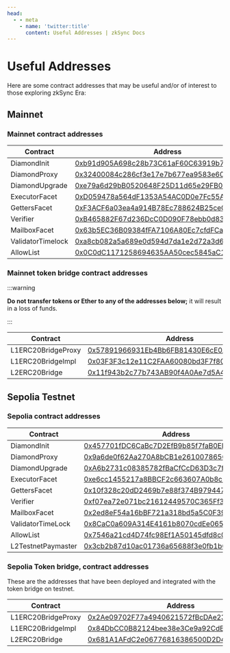 ```yaml
---
head:
  - - meta
    - name: 'twitter:title'
      content: Useful Addresses | zkSync Docs
---
```


# Useful Addresses

Here are some contract addresses that may be useful and/or of interest to those exploring zkSync Era:

## Mainnet

### Mainnet contract addresses

| Contract          | Address                                                                                                                    |
| ----------------- | -------------------------------------------------------------------------------------------------------------------------- |
| DiamondInit       | [0xb91d905A698c28b73C61aF60C63919b754FCF4DE](https://etherscan.io/address/0xb91d905A698c28b73C61aF60C63919b754FCF4DE#code) |
| DiamondProxy      | [0x32400084c286cf3e17e7b677ea9583e60a000324](https://etherscan.io/address/0x32400084c286cf3e17e7b677ea9583e60a000324#code) |
| DiamondUpgrade    | [0xe79a6d29bB0520648F25D11d65e29FB06B195F0F](https://etherscan.io/address/0xe79a6d29bB0520648F25D11d65e29FB06B195F0F#code) |
| ExecutorFacet     | [0xD059478a564dF1353A54AC0D0e7Fc55A90b92246](https://etherscan.io/address/0xD059478a564dF1353A54AC0D0e7Fc55A90b92246#code) |
| GettersFacet      | [0xF3ACF6a03ea4a914B78Ec788624B25ceC37c14A4](https://etherscan.io/address/0xF3ACF6a03ea4a914B78Ec788624B25ceC37c14A4#code) |
| Verifier          | [0xB465882F67d236DcC0D090F78ebb0d838e9719D8](https://etherscan.io/address/0xB465882F67d236DcC0D090F78ebb0d838e9719D8#code) |
| MailboxFacet      | [0x63b5EC36B09384fFA7106A80Ec7cfdFCa521fD08](https://etherscan.io/address/0x63b5EC36B09384fFA7106A80Ec7cfdFCa521fD08#code) |
| ValidatorTimelock | [0xa8cb082a5a689e0d594d7da1e2d72a3d63adc1bd](https://etherscan.io/address/0xa8cb082a5a689e0d594d7da1e2d72a3d63adc1bd#code) |
| AllowList         | [0x0C0dC1171258694635AA50cec5845aC1031cA6d7](https://etherscan.io/address/0x0C0dC1171258694635AA50cec5845aC1031cA6d7#code) |

### Mainnet token bridge contract addresses

:::warning

**Do not transfer tokens or Ether to any of the addresses below;** it will result in a loss of funds.

:::

| Contract           | Address                                                                                                                     |
| ------------------ | --------------------------------------------------------------------------------------------------------------------------- |
| L1ERC20BridgeProxy | [0x57891966931Eb4Bb6FB81430E6cE0A03AAbDe063](https://etherscan.io/address/0x57891966931Eb4Bb6FB81430E6cE0A03AAbDe063#code)  |
| L1ERC20BridgeImpl  | [0x03F3F3c12e11C2FAA60080bd3F7f80AADF369a33](https://etherscan.io/address/0x03F3F3c12e11C2FAA60080bd3F7f80AADF369a33#code)  |
| L2ERC20Bridge      | [0x11f943b2c77b743AB90f4A0Ae7d5A4e7FCA3E102](https://explorer.zksync.io/address/0x11f943b2c77b743AB90f4A0Ae7d5A4e7FCA3E102) |

## Sepolia Testnet

### Sepolia contract addresses

| Contract           | Address                                                                                                                                  |
| ------------------ | ---------------------------------------------------------------------------------------------------------------------------------------- |
| DiamondInit        | [0x457701fDC6CaBc7D2EfB9b85f7faB0EE4bBD3c36](https://sepolia.etherscan.io/address/0x457701fDC6CaBc7D2EfB9b85f7faB0EE4bBD3c36#code)       |
| DiamondProxy       | [0x9a6de0f62Aa270A8bCB1e2610078650D539B1Ef9](https://sepolia.etherscan.io/address/0x9a6de0f62Aa270A8bCB1e2610078650D539B1Ef9#code)       |
| DiamondUpgrade     | [0xA6b2731c08385782fBaCfCcD63D3c7fc7b798E47](https://sepolia.etherscan.io/address/0xA6b2731c08385782fBaCfCcD63D3c7fc7b798E47#code)       |
| ExecutorFacet      | [0xe6cc1455217a8BBCF2c663607A0b8c200B8732F1](https://sepolia.etherscan.io/address/0xe6cc1455217a8BBCF2c663607A0b8c200B8732F1#code)       |
| GettersFacet       | [0x10f328c20dD2469b7e88f374B9794471599c1c8D](https://sepolia.etherscan.io/address/0x10f328c20dD2469b7e88f374B9794471599c1c8D#code)       |
| Verifier           | [0xf07ea72e071bc21612449570C365Ff3DC9176Ecb](https://sepolia.etherscan.io/address/0xf07ea72e071bc21612449570C365Ff3DC9176Ecb#code)       |
| MailboxFacet       | [0x2ed8eF54a16bBF721a318bd5a5C0F39Be70eaa65](https://sepolia.etherscan.io/address/0x2ed8eF54a16bBF721a318bd5a5C0F39Be70eaa65#code)       |
| ValidatorTimeLock  | [0x8CaC0a609A314E4161b8070cdEe065060B2486A1](https://sepolia.etherscan.io/address/0x8CaC0a609A314E4161b8070cdEe065060B2486A1#code)       |
| AllowList          | [0x7546a21cd4D74fc98Ef1A50145dfd8c043e2096F](https://sepolia.etherscan.io/address/0x7546a21cd4D74fc98Ef1A50145dfd8c043e2096F#code)       |
| L2TestnetPaymaster | [0x3cb2b87d10ac01736a65688f3e0fb1b070b3eea3](https://sepolia.explorer.zksync.io/address/0x3cb2b87d10ac01736a65688f3e0fb1b070b3eea3#code) |

### Sepolia Token bridge, contract addresses

These are the addresses that have been deployed and integrated with the token bridge on testnet.

| Contract           | Address                                                                                                                             |
| ------------------ | ----------------------------------------------------------------------------------------------------------------------------------- |
| L1ERC20BridgeProxy | [0x2Ae09702F77a4940621572fBcDAe2382D44a2cbA](https://sepolia.etherscan.io/address/0x2Ae09702F77a4940621572fBcDAe2382D44a2cbA#code)  |
| L1ERC20BridgeImpl  | [0x84DbCC0B82124bee38e3Ce9a92CdE2f943bab60D](https://sepolia.etherscan.io/address/0x84DbCC0B82124bee38e3Ce9a92CdE2f943bab60D#code)  |
| L2ERC20Bridge      | [0x681A1AFdC2e06776816386500D2D461a6C96cB45](https://sepolia.explorer.zksync.io/address/0x681A1AFdC2e06776816386500D2D461a6C96cB45) |
